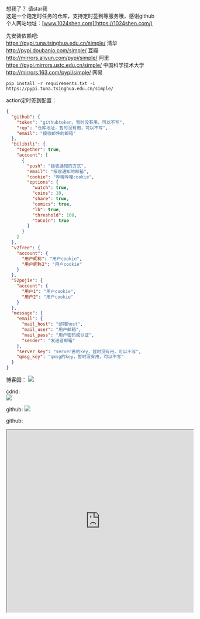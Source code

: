 想我了？ 请star我  
这是一个跑定时任务的仓库，支持定时签到等服务哦，感谢github  
个人网站地址：[www.1024shen.com](https://1024shen.com/)

先安装依赖吧:   
https://pypi.tuna.tsinghua.edu.cn/simple/ 清华  
http://pypi.doubanio.com/simple/ 豆瓣  
http://mirrors.aliyun.com/pypi/simple/ 阿里  
https://pypi.mirrors.ustc.edu.cn/simple/ 中国科学技术大学  
http://mirrors.163.com/pypi/simple/ 网易

```angular2html
pip install -r requirements.txt -i https://pypi.tuna.tsinghua.edu.cn/simple/
```

action定时签到配置：  
```json
{
  "github": {
    "token": "githubtoken，暂时没有用，可以不写",
    "rep": "仓库地址，暂时没有用，可以不写",
    "email": "接收邮件的邮箱"
  },
  "bilibili": {
    "together": true,
    "account": [
      {
        "push": "接收通知的方式",
        "email": "接收通知的邮箱",
        "cookie": "哔哩哔哩cookie",
        "options": {
          "watch": true,
          "coins": 10,
          "share": true,
          "comics": true,
          "lb": true,
          "threshold": 100,
          "toCoin": true
        }
      }
    ]
  },
  "v2free": {
    "account": {
      "用户昵称": "用户cookie",
      "用户昵称2": "用户cookie"
    }
  },
  "52pojie": {
    "account": {
      "用户1": "用户cookie",
      "用户2": "用户cookie"
    }
  },
  "message": {
    "email": {
      "mail_host": "邮箱host",
      "mail_user": "用户邮箱",
      "mail_pass": "用户密码或认证",
      "sender": "发送者邮箱"
    },
    "server_key": "server酱的key，暂时没有用，可以不写",
    "qmsg_key": "qmsg的key，暂时没有用，可以不写"
  }
}
```

博客园：
![](https://img2023.cnblogs.com/blog/2466361/202212/2466361-20221208182656762-1298240916.png)

cdnd:  
![](https://img-blog.csdnimg.cn/2049460a205a4b869ce2c66ee58a38c0.png)

github:
![](https://sjj1024.github.io/CvReport/img/220310103457shan.jpg)

github:
<iframe height=498 width=510 src="https://sjj1024.github.io/CvReport/img/test.mp4">
